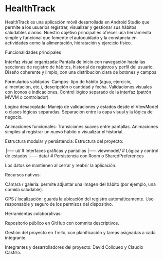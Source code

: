 # HealthTrack
HealthTrack es una aplicación móvil desarrollada en Android Studio que permite a los usuarios registrar, visualizar y gestionar sus hábitos saludables diarios.
Nuestro objetivo principal es ofrecer una herramienta simple y funcional que fomente el autocuidado y la constancia en actividades como la alimentación, hidratación y ejercicio físico.

Funcionalidades principales

Interfaz visual organizada:
Pantalla de inicio con navegación hacia las secciones de registro de hábitos, historial de registros y perfil del usuario.
Diseño coherente y limpio, con una distribución clara de botones y campos.

Formularios validados:
Campos: tipo de hábito (agua, ejercicio, alimentación, etc.), descripción o cantidad y fecha.
Validaciones visuales con íconos e indicaciones.
Control lógico separado de la interfaz (patrón MVVM o controlador).

Lógica desacoplada:
Manejo de validaciones y estados desde el ViewModel o clases lógicas separadas.
Separación entre la capa visual y la lógica de negocio.

Animaciones funcionales:
Transiciones suaves entre pantallas.
Animaciones simples al registrar un nuevo hábito o visualizar el historial.

Estructura modular y persistencia:
Estructura del proyecto:

├── ui/           # Interfaces gráficas y pantallas
├── viewmodel/    # Lógica y control de estados
├── data/         # Persistencia con Room o SharedPreferences


Los datos se mantienen al cerrar y reabrir la aplicación.

Recursos nativos:

Cámara / galería: permite adjuntar una imagen del hábito (por ejemplo, una comida saludable).

GPS / localización: guarda la ubicación del registro automáticamente.
Uso responsable y seguro de los permisos del dispositivo.

Herramientas colaborativas:

Repositorio público en GitHub con commits descriptivos.

Gestión del proyecto en Trello, con planificación y tareas asignadas a cada integrante.

Integrantes y desarrolladores del proyecto:
David Coliqueo y Claudio Castillo.

